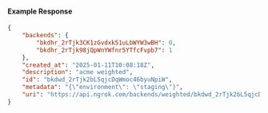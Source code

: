 <!-- Code generated for API Clients. DO NOT EDIT. -->

#### Example Response

```json
{
	"backends": {
		"bkdhr_2rTjk3CK1zGvdxk51uLbWYW3wBH": 0,
		"bkdhr_2rTjk98jQpWnYWfnr5YTfcFvpb7": 1
	},
	"created_at": "2025-01-11T10:08:18Z",
	"description": "acme weighted",
	"id": "bkdwd_2rTjk2bL5qjcDqWmoc46byuNpiW",
	"metadata": "{\"environment\": \"staging\"}",
	"uri": "https://api.ngrok.com/backends/weighted/bkdwd_2rTjk2bL5qjcDqWmoc46byuNpiW"
}
```
